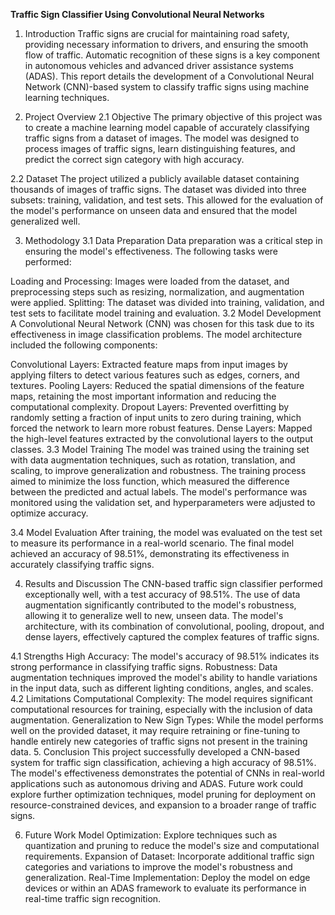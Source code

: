 **Traffic Sign Classifier Using Convolutional Neural Networks**

1. Introduction
Traffic signs are crucial for maintaining road safety, providing necessary information to drivers, and ensuring the smooth flow of traffic. Automatic recognition of these signs is a key component in autonomous vehicles and advanced driver assistance systems (ADAS). This report details the development of a Convolutional Neural Network (CNN)-based system to classify traffic signs using machine learning techniques.

2. Project Overview
2.1 Objective
The primary objective of this project was to create a machine learning model capable of accurately classifying traffic signs from a dataset of images. The model was designed to process images of traffic signs, learn distinguishing features, and predict the correct sign category with high accuracy.

2.2 Dataset
The project utilized a publicly available dataset containing thousands of images of traffic signs. The dataset was divided into three subsets: training, validation, and test sets. This allowed for the evaluation of the model's performance on unseen data and ensured that the model generalized well.

3. Methodology
3.1 Data Preparation
Data preparation was a critical step in ensuring the model's effectiveness. The following tasks were performed:

Loading and Processing: Images were loaded from the dataset, and preprocessing steps such as resizing, normalization, and augmentation were applied.
Splitting: The dataset was divided into training, validation, and test sets to facilitate model training and evaluation.
3.2 Model Development
A Convolutional Neural Network (CNN) was chosen for this task due to its effectiveness in image classification problems. The model architecture included the following components:

Convolutional Layers: Extracted feature maps from input images by applying filters to detect various features such as edges, corners, and textures.
Pooling Layers: Reduced the spatial dimensions of the feature maps, retaining the most important information and reducing the computational complexity.
Dropout Layers: Prevented overfitting by randomly setting a fraction of input units to zero during training, which forced the network to learn more robust features.
Dense Layers: Mapped the high-level features extracted by the convolutional layers to the output classes.
3.3 Model Training
The model was trained using the training set with data augmentation techniques, such as rotation, translation, and scaling, to improve generalization and robustness. The training process aimed to minimize the loss function, which measured the difference between the predicted and actual labels. The model's performance was monitored using the validation set, and hyperparameters were adjusted to optimize accuracy.

3.4 Model Evaluation
After training, the model was evaluated on the test set to measure its performance in a real-world scenario. The final model achieved an accuracy of 98.51%, demonstrating its effectiveness in accurately classifying traffic signs.

4. Results and Discussion
The CNN-based traffic sign classifier performed exceptionally well, with a test accuracy of 98.51%. The use of data augmentation significantly contributed to the model's robustness, allowing it to generalize well to new, unseen data. The model's architecture, with its combination of convolutional, pooling, dropout, and dense layers, effectively captured the complex features of traffic signs.

4.1 Strengths
High Accuracy: The model's accuracy of 98.51% indicates its strong performance in classifying traffic signs.
Robustness: Data augmentation techniques improved the model's ability to handle variations in the input data, such as different lighting conditions, angles, and scales.
4.2 Limitations
Computational Complexity: The model requires significant computational resources for training, especially with the inclusion of data augmentation.
Generalization to New Sign Types: While the model performs well on the provided dataset, it may require retraining or fine-tuning to handle entirely new categories of traffic signs not present in the training data.
5. Conclusion
This project successfully developed a CNN-based system for traffic sign classification, achieving a high accuracy of 98.51%. The model's effectiveness demonstrates the potential of CNNs in real-world applications such as autonomous driving and ADAS. Future work could explore further optimization techniques, model pruning for deployment on resource-constrained devices, and expansion to a broader range of traffic signs.

6. Future Work
Model Optimization: Explore techniques such as quantization and pruning to reduce the model's size and computational requirements.
Expansion of Dataset: Incorporate additional traffic sign categories and variations to improve the model's robustness and generalization.
Real-Time Implementation: Deploy the model on edge devices or within an ADAS framework to evaluate its performance in real-time traffic sign recognition.
